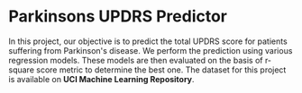 # Parkinsons UPDRS Predictor
In this project, our objective is to predict the total UPDRS score for patients suffering from Parkinson's disease. We perform the prediction using various regression models. These models are then evaluated on the basis of r-square score metric to determine the best one. The dataset for this project is available on **UCI Machine Learning Repository**.
